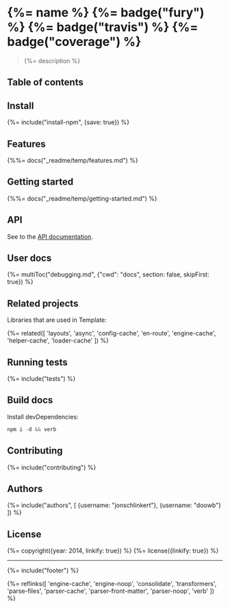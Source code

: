 # {%= name %} {%= badge("fury") %} {%= badge("travis") %} {%= badge("coverage") %}

> {%= description %}

## Table of contents
<!-- toc -->

## Install
{%= include("install-npm", {save: true}) %}

## Features
{%%= docs("_readme/temp/features.md") %}

## Getting started
{%%= docs("_readme/temp/getting-started.md") %}

## API
See to the [API documentation](./docs/api.md).

## User docs
{%= multiToc("debugging.md", {"cwd": "docs", section: false, skipFirst: true}) %}

## Related projects
Libraries that are used in Template:

{%= related([
  'layouts', 
  'async', 
  'config-cache', 
  'en-route', 
  'engine-cache', 
  'helper-cache', 
  'loader-cache'
]) %}

## Running tests
{%= include("tests") %}

## Build docs
Install devDependencies:

```js
npm i -d && verb
```

## Contributing
{%= include("contributing") %}

## Authors
{%= include("authors", [
  {username: "jonschlinkert"}, 
  {username: "doowb"}
]) %}

## License
{%= copyright({year: 2014, linkify: true}) %}
{%= license({linkify: true}) %}

***

{%= include("footer") %}

{%= reflinks([
  'engine-cache', 
  'engine-noop', 
  'consolidate', 
  'transformers', 
  'parse-files', 
  'parser-cache', 
  'parser-front-matter', 
  'parser-noop',
  'verb'
]) %}
